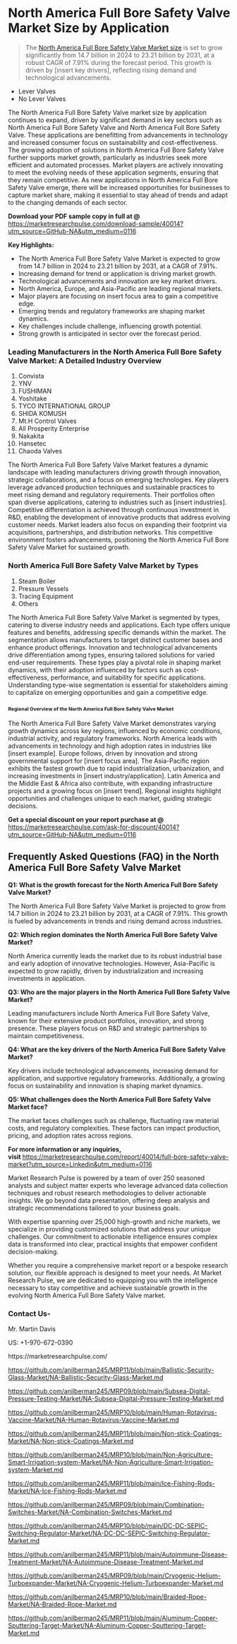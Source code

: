 <h1>North America Full Bore Safety Valve Market&nbsp;Size by Application</h1><blockquote><p>The <a href="https://marketresearchpulse.com/download-sample/40014?utm_source=GitHub-NA&amp;utm_medium=0116">North America Full Bore Safety Valve Market size</a> is set to grow significantly from 14.7 billion in 2024 to 23.21 billion by 2031, at a robust CAGR of 7.91% during the forecast period. This growth is driven by [insert key drivers], reflecting rising demand and technological advancements.</p></blockquote><ul><li>Lever Valves<li> No Lever Valves</li></ul><p>The North America Full Bore Safety Valve market size by application continues to expand, driven by significant demand in key sectors such as North America Full Bore Safety Valve and North America Full Bore Safety Valve. These applications are benefitting from advancements in technology and increased consumer focus on sustainability and cost-effectiveness. The growing adoption of solutions in North America Full Bore Safety Valve further supports market growth, particularly as industries seek more efficient and automated processes. Market players are actively innovating to meet the evolving needs of these application segments, ensuring that they remain competitive. As new applications in North America Full Bore Safety Valve emerge, there will be increased opportunities for businesses to capture market share, making it essential to stay ahead of trends and adapt to the changing demands of each sector.</p><p><strong>Download your PDF sample copy in full at @ </strong><a href="https://marketresearchpulse.com/download-sample/40014?utm_source=GitHub-NA&amp;utm_medium=0116">https://marketresearchpulse.com/download-sample/40014?utm_source=GitHub-NA&amp;utm_medium=0116</a></p><p><strong>Key Highlights: </strong></p><ul><li>The North America Full Bore Safety Valve Market is expected to grow from 14.7 billion in 2024 to 23.21 billion by 2031, at a CAGR of 7.91%.</li><li>Increasing demand for trend or application is driving market growth.</li><li>Technological advancements and innovation are key market drivers.</li><li>North America, Europe, and Asia-Pacific are leading regional markets.</li><li>Major players are focusing on insert focus area to gain a competitive edge.</li><li>Emerging trends and regulatory frameworks are shaping market dynamics.</li><li>Key challenges include challenge, influencing growth potential.</li><li>Strong growth is anticipated in sector over the forecast period.</li></ul><h3>Leading Manufacturers in the North America Full Bore Safety Valve Market: A Detailed Industry Overview</h3><ol><li>Convista</li><li>YNV</li><li>FUSHIMAN</li><li>Yoshitake</li><li>TYCO INTERNATIONAL GROUP</li><li>SHIDA KOMUSH</li><li>Mt.H Control Valves</li><li>All Prosperity Enterprise</li><li>Nakakita</li><li>Hansetec</li><li>Chaoda Valves</li></ol><div class="flex max-w-full flex-col flex-grow"><div class="min-h-8 text-message flex w-full flex-col items-end gap-2 whitespace-normal break-words [.text-message+&amp;]:mt-5" dir="auto" data-message-author-role="assistant" data-message-id="fd8432e4-4910-450d-b182-61b7bfb0a01f" data-message-model-slug="gpt-4o"><div class="flex w-full flex-col gap-1 empty:hidden first:pt-[3px]"><div class="markdown prose w-full break-words dark:prose-invert light"><p>The North America Full Bore Safety Valve Market features a dynamic landscape with leading manufacturers driving growth through innovation, strategic collaborations, and a focus on emerging technologies. Key players leverage advanced production techniques and sustainable practices to meet rising demand and regulatory requirements. Their portfolios often span diverse applications, catering to industries such as [insert industries]. Competitive differentiation is achieved through continuous investment in R&amp;D, enabling the development of innovative products that address evolving customer needs. Market leaders also focus on expanding their footprint via acquisitions, partnerships, and distribution networks. This competitive environment fosters advancements, positioning the North America Full Bore Safety Valve Market for sustained growth.</p></div></div></div></div><h3>North America Full Bore Safety Valve Market by Types</h3><ol><li>Steam Boiler<li> Pressure Vessels<li> Tracing Equipment<li> Others</li></ol><div class="flex max-w-full flex-col flex-grow"><div class="min-h-8 text-message flex w-full flex-col items-end gap-2 whitespace-normal break-words [.text-message+&amp;]:mt-5" dir="auto" data-message-author-role="assistant" data-message-id="084470be-0bb7-4664-bddf-5156b4f41249" data-message-model-slug="gpt-4o-mini"><div class="flex w-full flex-col gap-1 empty:hidden first:pt-[3px]"><div class="markdown prose w-full break-words dark:prose-invert light"><p>The North America Full Bore Safety Valve Market is segmented by types, catering to diverse industry needs and applications. Each type offers unique features and benefits, addressing specific demands within the market. The segmentation allows manufacturers to target distinct customer bases and enhance product offerings. Innovation and technological advancements drive differentiation among types, ensuring tailored solutions for varied end-user requirements. These types play a pivotal role in shaping market dynamics, with their adoption influenced by factors such as cost-effectiveness, performance, and suitability for specific applications. Understanding type-wise segmentation is essential for stakeholders aiming to capitalize on emerging opportunities and gain a competitive edge.</p></div></div></div></div><h3><span style="font-size: 11px;">Regional Overview of the North America Full Bore Safety Valve Market</span></h3><div class="flex max-w-full flex-col flex-grow"><div class="min-h-8 text-message flex w-full flex-col items-end gap-2 whitespace-normal break-words [.text-message+&amp;]:mt-5" dir="auto" data-message-author-role="assistant" data-message-id="e9038762-ce64-4e30-91c9-9bd413514231" data-message-model-slug="gpt-4o-mini"><div class="flex w-full flex-col gap-1 empty:hidden first:pt-[3px]"><div class="markdown prose w-full break-words dark:prose-invert light"><p>The North America Full Bore Safety Valve Market demonstrates varying growth dynamics across key regions, influenced by economic conditions, industrial activity, and regulatory frameworks. North America leads with advancements in technology and high adoption rates in industries like [insert example]. Europe follows, driven by innovation and strong governmental support for [insert focus area]. The Asia-Pacific region exhibits the fastest growth due to rapid industrialization, urbanization, and increasing investments in [insert industry/application]. Latin America and the Middle East &amp; Africa also contribute, with expanding infrastructure projects and a growing focus on [insert trend]. Regional insights highlight opportunities and challenges unique to each market, guiding strategic decisions.</p></div></div></div></div><p><strong>Get a special discount on your report purchase at @ </strong><a href="https://marketresearchpulse.com/ask-for-discount/40014?utm_source=GitHub-NA&amp;utm_medium=0116">https://marketresearchpulse.com/ask-for-discount/40014?utm_source=GitHub-NA&amp;utm_medium=0116</a></p><h2>Frequently Asked Questions (FAQ) in the North America Full Bore Safety Valve Market</h2><p><strong>Q1: What is the growth forecast for the North America Full Bore Safety Valve Market?</strong></p><p>The North America Full Bore Safety Valve Market is projected to grow from 14.7 billion in 2024 to 23.21 billion by 2031, at a CAGR of 7.91%. This growth is fueled by advancements in trends and rising demand across industries.</p><p><strong>Q2: Which region dominates the North America Full Bore Safety Valve Market?</strong></p><p>North America currently leads the market due to its robust industrial base and early adoption of innovative technologies. However, Asia-Pacific is expected to grow rapidly, driven by industrialization and increasing investments in application.</p><p><strong>Q3: Who are the major players in the North America Full Bore Safety Valve Market?</strong></p><p>Leading manufacturers include North America Full Bore Safety Valve, known for their extensive product portfolios, innovation, and strong presence. These players focus on R&amp;D and strategic partnerships to maintain competitiveness.</p><p><strong>Q4: What are the key drivers of the North America Full Bore Safety Valve Market?</strong></p><p>Key drivers include technological advancements, increasing demand for application, and supportive regulatory frameworks. Additionally, a growing focus on sustainability and innovation is shaping market dynamics.</p><p><strong>Q5: What challenges does the North America Full Bore Safety Valve Market face?</strong></p><p>The market faces challenges such as challenge, fluctuating raw material costs, and regulatory complexities. These factors can impact production, pricing, and adoption rates across regions.</p><p><strong>For more information or any inquiries, visit&nbsp;</strong><a href="https://marketresearchpulse.com/report/40014/full-bore-safety-valve-market?utm_source=Linkedin&utm_medium=0116">https://marketresearchpulse.com/report/40014/full-bore-safety-valve-market?utm_source=Linkedin&utm_medium=0116</a></p><p>Market Research Pulse is powered by a team of over 250 seasoned analysts and subject matter experts who leverage advanced data collection techniques and robust research methodologies to deliver actionable insights. We go beyond data presentation, offering deep analysis and strategic recommendations tailored to your business goals.</p><p>With expertise spanning over 25,000 high-growth and niche markets, we specialize in providing customized solutions that address your unique challenges. Our commitment to actionable intelligence ensures complex data is transformed into clear, practical insights that empower confident decision-making.</p><p>Whether you require a comprehensive market report or a bespoke research solution, our flexible approach is designed to meet your needs. At Market Research Pulse, we are dedicated to equipping you with the intelligence necessary to stay competitive and achieve sustainable growth in the evolving North America Full Bore Safety Valve market.</p><h3><strong>Contact Us-</strong></h3><p>Mr. Martin Davis</p><p>US: +1-970-672-0390</p><p>https://marketresearchpulse.com/</p><p><a href="https://github.com/anilberman245/MRP11/blob/main/Ballistic-Security-Glass-Market/NA-Ballistic-Security-Glass-Market.md">https://github.com/anilberman245/MRP11/blob/main/Ballistic-Security-Glass-Market/NA-Ballistic-Security-Glass-Market.md</a></p><p><a href="https://github.com/anilberman245/MRP09/blob/main/Subsea-Digital-Pressure-Testing-Market/NA-Subsea-Digital-Pressure-Testing-Market.md">https://github.com/anilberman245/MRP09/blob/main/Subsea-Digital-Pressure-Testing-Market/NA-Subsea-Digital-Pressure-Testing-Market.md</a></p><p><a href="https://github.com/anilberman245/MRP10/blob/main/Human-Rotavirus-Vaccine-Market/NA-Human-Rotavirus-Vaccine-Market.md">https://github.com/anilberman245/MRP10/blob/main/Human-Rotavirus-Vaccine-Market/NA-Human-Rotavirus-Vaccine-Market.md</a></p><p><a href="https://github.com/anilberman245/MRP11/blob/main/Non-stick-Coatings-Market/NA-Non-stick-Coatings-Market.md">https://github.com/anilberman245/MRP11/blob/main/Non-stick-Coatings-Market/NA-Non-stick-Coatings-Market.md</a></p><p><a href="https://github.com/anilberman245/MRP10/blob/main/Non-Agriculture-Smart-Irrigation-system-Market/NA-Non-Agriculture-Smart-Irrigation-system-Market.md">https://github.com/anilberman245/MRP10/blob/main/Non-Agriculture-Smart-Irrigation-system-Market/NA-Non-Agriculture-Smart-Irrigation-system-Market.md</a></p><p><a href="https://github.com/anilberman245/MRP11/blob/main/Ice-Fishing-Rods-Market/NA-Ice-Fishing-Rods-Market.md">https://github.com/anilberman245/MRP11/blob/main/Ice-Fishing-Rods-Market/NA-Ice-Fishing-Rods-Market.md</a></p><p><a href="https://github.com/anilberman245/MRP09/blob/main/Combination-Switches-Market/NA-Combination-Switches-Market.md">https://github.com/anilberman245/MRP09/blob/main/Combination-Switches-Market/NA-Combination-Switches-Market.md</a></p><p><a href="https://github.com/anilberman245/MRP10/blob/main/DC-DC-SEPIC-Switching-Regulator-Market/NA-DC-DC-SEPIC-Switching-Regulator-Market.md">https://github.com/anilberman245/MRP10/blob/main/DC-DC-SEPIC-Switching-Regulator-Market/NA-DC-DC-SEPIC-Switching-Regulator-Market.md</a></p><p><a href="https://github.com/anilberman245/MRP11/blob/main/Autoimmune-Disease-Treatment-Market/NA-Autoimmune-Disease-Treatment-Market.md">https://github.com/anilberman245/MRP11/blob/main/Autoimmune-Disease-Treatment-Market/NA-Autoimmune-Disease-Treatment-Market.md</a></p><p><a href="https://github.com/anilberman245/MRP09/blob/main/Cryogenic-Helium-Turboexpander-Market/NA-Cryogenic-Helium-Turboexpander-Market.md">https://github.com/anilberman245/MRP09/blob/main/Cryogenic-Helium-Turboexpander-Market/NA-Cryogenic-Helium-Turboexpander-Market.md</a></p><p><a href="https://github.com/anilberman245/MRP10/blob/main/Braided-Rope-Market/NA-Braided-Rope-Market.md">https://github.com/anilberman245/MRP10/blob/main/Braided-Rope-Market/NA-Braided-Rope-Market.md</a></p><p><a href="https://github.com/anilberman245/MRP11/blob/main/Aluminum-Copper-Sputtering-Target-Market/NA-Aluminum-Copper-Sputtering-Target-Market.md">https://github.com/anilberman245/MRP11/blob/main/Aluminum-Copper-Sputtering-Target-Market/NA-Aluminum-Copper-Sputtering-Target-Market.md</a></p>
